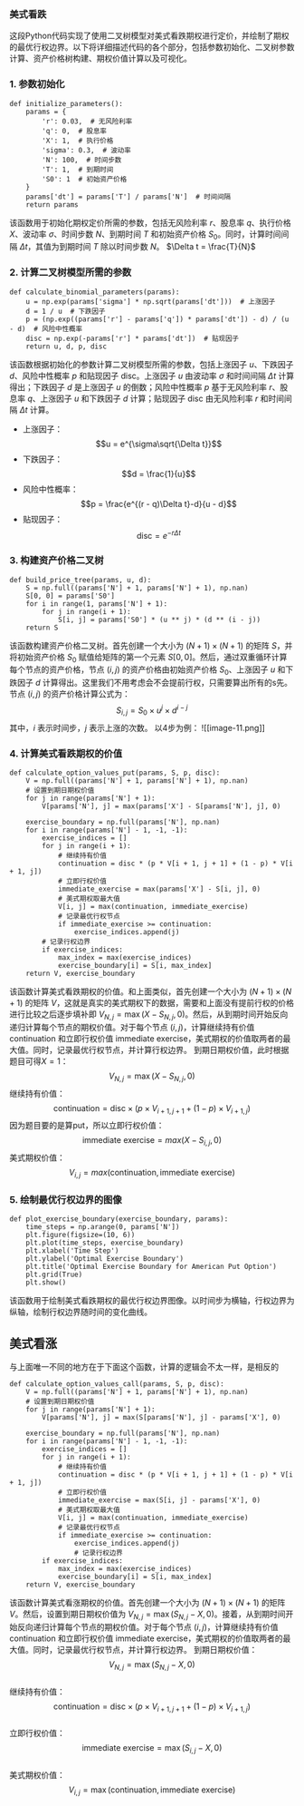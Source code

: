 ### 美式看跌 
这段Python代码实现了使用二叉树模型对美式看跌期权进行定价，并绘制了期权的最优行权边界。以下将详细描述代码的各个部分，包括参数初始化、二叉树参数计算、资产价格树构建、期权价值计算以及可视化。 
### 1. 参数初始化 

```
def initialize_parameters():
    params = {
        'r': 0.03,  # 无风险利率
        'q': 0,  # 股息率
        'X': 1,  # 执行价格
        'sigma': 0.3,  # 波动率
        'N': 100,  # 时间步数
        'T': 1,  # 到期时间
        'S0': 1  # 初始资产价格
    }
    params['dt'] = params['T'] / params['N']  # 时间间隔
    return params
```

该函数用于初始化期权定价所需的参数，包括无风险利率 $r$、股息率 $q$、执行价格 $X$、波动率 $\sigma$、时间步数 $N$、到期时间 $T$ 和初始资产价格 $S_0$。同时，计算时间间隔 $\Delta t$，其值为到期时间 $T$ 除以时间步数 $N$。  $\Delta t = \frac{T}{N}$

### 2. 计算二叉树模型所需的参数

```
def calculate_binomial_parameters(params):
    u = np.exp(params['sigma'] * np.sqrt(params['dt']))  # 上涨因子
    d = 1 / u  # 下跌因子
    p = (np.exp((params['r'] - params['q']) * params['dt']) - d) / (u - d)  # 风险中性概率
    disc = np.exp(-params['r'] * params['dt'])  # 贴现因子
    return u, d, p, disc
```

该函数根据初始化的参数计算二叉树模型所需的参数，包括上涨因子 $u$、下跌因子 $d$、风险中性概率 $p$ 和贴现因子 $\text{disc}$。上涨因子 $u$ 由波动率 $\sigma$ 和时间间隔 $\Delta t$ 计算得出；下跌因子 $d$ 是上涨因子 $u$ 的倒数；风险中性概率 $p$ 基于无风险利率 $r$、股息率 $q$、上涨因子 $u$ 和下跌因子 $d$ 计算；贴现因子 $\text{disc}$ 由无风险利率 $r$ 和时间间隔 $\Delta t$ 计算。 
- 上涨因子： $$u = e^{\sigma\sqrt{\Delta t}}$$
- 下跌因子： $$d = \frac{1}{u}$$
- 风险中性概率： $$p = \frac{e^{(r - q)\Delta t}-d}{u - d}$$
- 贴现因子： $$\text{disc} = e^{-r\Delta t}$$ 
### 3. 构建资产价格二叉树

```
def build_price_tree(params, u, d):
    S = np.full((params['N'] + 1, params['N'] + 1), np.nan)
    S[0, 0] = params['S0']
    for i in range(1, params['N'] + 1):
        for j in range(i + 1):
            S[i, j] = params['S0'] * (u ** j) * (d ** (i - j))
    return S
```

该函数构建资产价格二叉树。首先创建一个大小为 $(N + 1) \times (N + 1)$ 的矩阵 $S$，并将初始资产价格 $S_0$ 赋值给矩阵的第一个元素 $S[0, 0]$。然后，通过双重循环计算每个节点的资产价格，节点 $(i, j)$ 的资产价格由初始资产价格 $S_0$、上涨因子 $u$ 和下跌因子 $d$ 计算得出。这里我们不用考虑会不会提前行权，只需要算出所有的s先。 
节点 $(i, j)$ 的资产价格计算公式为： $$S_{i,j} = S_0 \times u^j \times d^{i - j}$$ 其中，$i$ 表示时间步，$j$ 表示上涨的次数。 
以4步为例：
![[image-11.png]]
### 4. 计算美式看跌期权的价值

```
def calculate_option_values_put(params, S, p, disc):
    V = np.full((params['N'] + 1, params['N'] + 1), np.nan)
    # 设置到期日期权价值
    for j in range(params['N'] + 1):
        V[params['N'], j] = max(params['X'] - S[params['N'], j], 0)

    exercise_boundary = np.full(params['N'], np.nan)
    for i in range(params['N'] - 1, -1, -1):
        exercise_indices = []
        for j in range(i + 1):
            # 继续持有价值
            continuation = disc * (p * V[i + 1, j + 1] + (1 - p) * V[i + 1, j])
            # 立即行权价值
            immediate_exercise = max(params['X'] - S[i, j], 0)
            # 美式期权取最大值
            V[i, j] = max(continuation, immediate_exercise)
            # 记录最优行权节点
            if immediate_exercise >= continuation:
                exercise_indices.append(j)
        # 记录行权边界
        if exercise_indices:
            max_index = max(exercise_indices)
            exercise_boundary[i] = S[i, max_index]
    return V, exercise_boundary
```

该函数计算美式看跌期权的价值。和上面类似，首先创建一个大小为 $(N + 1) \times (N + 1)$ 的矩阵 $V$，这就是真实的美式期权下的数据，需要和上面没有提前行权的价格进行比较之后逐步填补即 $V_{N,j} = \max(X - S_{N,j}, 0)$。然后，从到期时间开始反向递归计算每个节点的期权价值。对于每个节点 $(i, j)$，计算继续持有价值 $\text{continuation}$ 和立即行权价值 $\text{immediate exercise}$，美式期权的价值取两者的最大值。同时，记录最优行权节点，并计算行权边界。 
到期日期权价值，此时根据题目可得$X=1$： $$V_{N,j} = \max(X - S_{N,j}, 0)$$ 继续持有价值： $$\text{continuation} = \text{disc} \times (p \times V_{i + 1, j + 1} + (1 - p) \times V_{i + 1, j})$$ 因为题目要的是算put，所以立即行权价值： $$\text{immediate exercise} = max(X - S_{i,j}, 0)$$ 美式期权价值： $$V_{i,j} = max(\text{continuation}, \text{immediate exercise})$$ 
### 5. 绘制最优行权边界的图像

```
def plot_exercise_boundary(exercise_boundary, params):
    time_steps = np.arange(0, params['N'])
    plt.figure(figsize=(10, 6))
    plt.plot(time_steps, exercise_boundary)
    plt.xlabel('Time Step')
    plt.ylabel('Optimal Exercise Boundary')
    plt.title('Optimal Exercise Boundary for American Put Option')
    plt.grid(True)
    plt.show()
```

该函数用于绘制美式看跌期权的最优行权边界图像。以时间步为横轴，行权边界为纵轴，绘制行权边界随时间的变化曲线。 

## 美式看涨
与上面唯一不同的地方在于下面这个函数，计算的逻辑会不太一样，是相反的
  
``` 
def calculate_option_values_call(params, S, p, disc):
    V = np.full((params['N'] + 1, params['N'] + 1), np.nan)
    # 设置到期日期权价值
    for j in range(params['N'] + 1):
        V[params['N'], j] = max(S[params['N'], j] - params['X'], 0)

    exercise_boundary = np.full(params['N'], np.nan)
    for i in range(params['N'] - 1, -1, -1):
        exercise_indices = []
        for j in range(i + 1):
            # 继续持有价值
            continuation = disc * (p * V[i + 1, j + 1] + (1 - p) * V[i + 1, j])
            # 立即行权价值
            immediate_exercise = max(S[i, j] - params['X'], 0)
            # 美式期权取最大值
            V[i, j] = max(continuation, immediate_exercise)
            # 记录最优行权节点
            if immediate_exercise >= continuation:
                exercise_indices.append(j)
                # 记录行权边界
        if exercise_indices:
            max_index = max(exercise_indices)
            exercise_boundary[i] = S[i, max_index]
    return V, exercise_boundary 
```  
  
该函数计算美式看涨期权的价值。首先创建一个大小为 $(N + 1) \times (N + 1)$ 的矩阵 $V$。然后，设置到期日期权价值为 $V_{N,j} = \max(S_{N,j} - X, 0)$。接着，从到期时间开始反向递归计算每个节点的期权价值。对于每个节点 $(i, j)$，计算继续持有价值 $\text{continuation}$ 和立即行权价值 $\text{immediate exercise}$，美式期权的价值取两者的最大值。同时，记录最优行权节点，并计算行权边界。 到期日期权价值： $$V_{N,j} = \max(S_{N,j} - X, 0)$$   
继续持有价值： $$\text{continuation} = \text{disc} \times (p \times V_{i + 1, j + 1} + (1 - p) \times V_{i + 1, j})$$   
立即行权价值： $$\text{immediate exercise} = \max(S_{i,j} - X, 0)$$   
美式期权价值： $$V_{i,j} = \max(\text{continuation}, \text{immediate exercise})$$